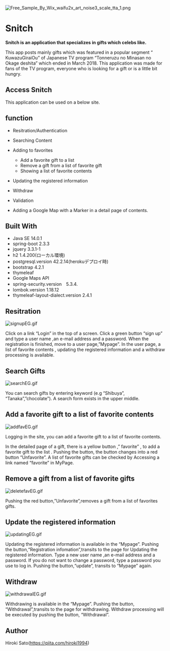 ![Free_Sample_By_Wix_waifu2x_art_noise3_scale_tta_1.png](https://qiita-image-store.s3.ap-northeast-1.amazonaws.com/0/639462/2aacbd0c-bbbc-5fc6-c802-0d5d8dc2ed79.png)

# Snitch

**Snitch is an application that specializes in gifts which celebs like.**

This app posts mainly gifts which was featured in a popular segment “ KuwazuGiraiOu” of Japanese TV program  “Tonneruzu no Minasan no Okage deshita”   which ended in March 2018.  This application was made for fans of the TV program, everyone who is looking for a gift or is a little bit hungry.

## Access Snitch

This application can be used on a below site.

## function

- Resitration/Authentication
- Searching Content
- Adding to favorites
  - Add a favorite gift to a list
  - Remove a gift from a list of favorite gift
  - Showing a list of favorite contents

- Updating the registered information
- Withdraw
- Validation
- Adding a Google Map with a Marker in a detail page of contents.

## Built With

- Java SE 14.0.1
- spring-boot 2.3.3
- jquery 3.3.1-1
- h2 1.4.200(ローカル環境)
- postgresql.version 42.2.14(herokuデプロイ時)
- bootstrap 4.2.1
- thymeleaf
- Google Maps API
- spring-security.version　5.3.4.
- lombok.version 1.18.12
- thymeleaf-layout-dialect.version 2.4.1

## Resitration

![signupEG.gif](https://qiita-image-store.s3.ap-northeast-1.amazonaws.com/0/639462/0a274ce7-bba6-81ee-5a5e-074177b2a070.gif)


Click on a link “Login” in the top of a  screen.
Click a green button “sign up”  and type a user name ,an e-mail address and a password.
When the registration is finished, move to a user page,”Mypage”.
In the user page, a list of favorite contents , updating the registered information and a withdraw processing is available.

## Search Gifts

![searchEG.gif](https://qiita-image-store.s3.ap-northeast-1.amazonaws.com/0/639462/b51caa93-3905-0e72-1a63-d47e9d90f4e8.gif)

You can search gifts by entering keyword (e.g “Shibuya”, “Tanaka”,”chocolate”).
A search form exists in the upper middle.

## Add a favorite gift to a list of favorite contents

![addfavEG.gif](https://qiita-image-store.s3.ap-northeast-1.amazonaws.com/0/639462/9d0488b2-b466-720f-d32b-5ef2e89205a5.gif)

Logging in the site, you can add a favorite gift to a list of favorite contents.

In the detailed page of a gift, there is a yellow button ,” favorite” , to add a favorite gift to the list .
Pushing the button, the button changes into a red button “Unfavorite”.
A list of favorite gifts can be checked by Accessing a link named “favorite” in MyPage.

## Remove a gift from a list of favorite gifts

![deletefavEG.gif](https://qiita-image-store.s3.ap-northeast-1.amazonaws.com/0/639462/51843188-5b4f-a3a3-5768-c1aad392c636.gif)


Pushing the red button,”Unfavorite”,removes a gift from a list of favorites gifts.

## Update the registered information

![updatingEG.gif](https://qiita-image-store.s3.ap-northeast-1.amazonaws.com/0/639462/f3d2e3de-0582-b7ee-eb8a-50396a1b316c.gif)


 Updating the registered information is available in the “Mypage”.
Pushing the button,“Registration infomation”,transits to the page for Updating the registered information.
Type a new user name ,an e-mail address and a password.
If you do not want to change a password, type a password you use to log in.
Pushing the button,“update”, transits to “Mypage” again.

## Withdraw

![withdrawalEG.gif](https://qiita-image-store.s3.ap-northeast-1.amazonaws.com/0/639462/a9628ef4-0e56-6f91-1070-3074132db350.gif)

Withdrawing is available in the “Mypage”.
Pushing the button, “Withdrawal”,transits to the page for withdrawing.
Withdraw processing will be executed by pushing the button, “Withdrawal”.



## Author
Hiroki Sato(https://qiita.com/hiroki1994)


